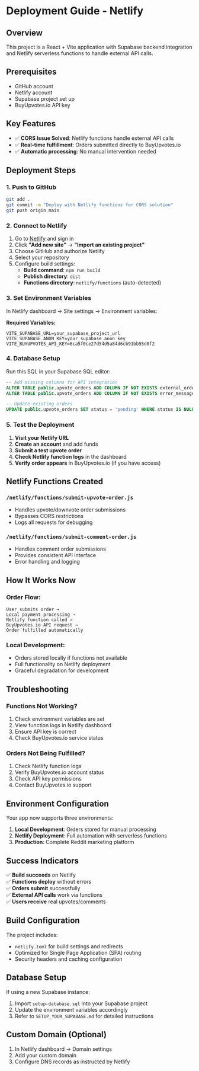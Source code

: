 # Deployment Guide - Netlify

## Overview
This project is a React + Vite application with Supabase backend integration and Netlify serverless functions to handle external API calls.

## Prerequisites
- GitHub account
- Netlify account
- Supabase project set up
- BuyUpvotes.io API key

## Key Features
- ✅ **CORS Issue Solved**: Netlify functions handle external API calls
- ✅ **Real-time fulfillment**: Orders submitted directly to BuyUpvotes.io
- ✅ **Automatic processing**: No manual intervention needed

## Deployment Steps

### 1. Push to GitHub
```bash
git add .
git commit -m "Deploy with Netlify functions for CORS solution"
git push origin main
```

### 2. Connect to Netlify
1. Go to [Netlify](https://netlify.com) and sign in
2. Click **"Add new site"** → **"Import an existing project"**
3. Choose GitHub and authorize Netlify
4. Select your repository
5. Configure build settings:
   - **Build command**: `npm run build`
   - **Publish directory**: `dist`
   - **Functions directory**: `netlify/functions` (auto-detected)

### 3. Set Environment Variables
In Netlify dashboard → Site settings → Environment variables:

**Required Variables:**
```
VITE_SUPABASE_URL=your_supabase_project_url
VITE_SUPABASE_ANON_KEY=your_supabase_anon_key
VITE_BUYUPVOTES_API_KEY=6ca5f0ce27d54d5a84d6cb91bb55d0f2
```

### 4. Database Setup
Run this SQL in your Supabase SQL editor:

```sql
-- Add missing columns for API integration
ALTER TABLE public.upvote_orders ADD COLUMN IF NOT EXISTS external_order_id text;
ALTER TABLE public.upvote_orders ADD COLUMN IF NOT EXISTS error_message text;

-- Update existing orders
UPDATE public.upvote_orders SET status = 'pending' WHERE status IS NULL;
```

### 5. Test the Deployment
1. **Visit your Netlify URL**
2. **Create an account** and add funds
3. **Submit a test upvote order**
4. **Check Netlify function logs** in the dashboard
5. **Verify order appears** in BuyUpvotes.io (if you have access)

## Netlify Functions Created

### `/netlify/functions/submit-upvote-order.js`
- Handles upvote/downvote order submissions
- Bypasses CORS restrictions
- Logs all requests for debugging

### `/netlify/functions/submit-comment-order.js`
- Handles comment order submissions
- Provides consistent API interface
- Error handling and logging

## How It Works Now

### Order Flow:
```
User submits order → 
Local payment processing → 
Netlify function called → 
BuyUpvotes.io API request → 
Order fulfilled automatically
```

### Local Development:
- Orders stored locally if functions not available
- Full functionality on Netlify deployment
- Graceful degradation for development

## Troubleshooting

### Functions Not Working?
1. Check environment variables are set
2. View function logs in Netlify dashboard
3. Ensure API key is correct
4. Check BuyUpvotes.io service status

### Orders Not Being Fulfilled?
1. Check Netlify function logs
2. Verify BuyUpvotes.io account status
3. Check API key permissions
4. Contact BuyUpvotes.io support

## Environment Configuration

Your app now supports three environments:

1. **Local Development**: Orders stored for manual processing
2. **Netlify Deployment**: Full automation with serverless functions
3. **Production**: Complete Reddit marketing platform

## Success Indicators

✅ **Build succeeds** on Netlify  
✅ **Functions deploy** without errors  
✅ **Orders submit** successfully  
✅ **External API calls** work via functions  
✅ **Users receive** real upvotes/comments

## Build Configuration
The project includes:
- `netlify.toml` for build settings and redirects
- Optimized for Single Page Application (SPA) routing
- Security headers and caching configuration

## Database Setup
If using a new Supabase instance:
1. Import `setup-database.sql` into your Supabase project
2. Update the environment variables accordingly
3. Refer to `SETUP_YOUR_SUPABASE.md` for detailed instructions

## Custom Domain (Optional)
1. In Netlify dashboard → Domain settings
2. Add your custom domain
3. Configure DNS records as instructed by Netlify 